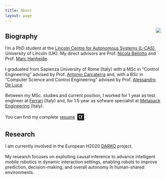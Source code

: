 ```yaml
---
title: About
layout: page
---
```

<img class="about-img" src="{% if site.external-image %}{{ site.picture }}{% else %}{{ site.url }}/{{ site.picture }}{% endif %}" align="right">
<h2>Biography</h2>
<p>
I’m a PhD student at the <a class="ext_link" href="https://lcas.lincoln.ac.uk/wp/">Lincoln Centre for Autonomous Systems (L-CAS)</a>, University of Lincoln (UK). My direct advisors are Prof. <a class="ext_link" href="https://iaslab.dei.unipd.it/people/nbellotto/about/">Nicola Bellotto</a> and Prof. <a class="ext_link" href="https://www.hanheide.net/">Marc Hanheide</a>.
<br><br>
I graduated from Sapienza University of Rome (Italy) with a MSc in “Control Engineering” advised by Prof. <a class="ext_link" href="https://phd.uniroma1.it/web/ANTONIO-CARCATERRA_nC1827_EN.aspx">Antonio Carcaterra</a> and, with a BSc in “Computer Science and Control Engineering” advised by Prof. <a class="ext_link" href="http://www.diag.uniroma1.it/deluca/">Alessandro De Luca</a>. 
<br><br>
Between my MSc. studies and current position, I worked for 1 year as test engineer at <a class="ext_link" href="https://www.ferrari.com/">Ferrari</a> (Italy) and, for 1.5 year as sofware specialist at <a class="ext_link" href="https://www.metapack.it/">Metapack Engineering</a> (Italy).
<br>
<div style="display: flex; align-items: center;">
    You can find my complete 
    <a class="ext_link" href="https://lcastri.github.io/cv.pdf" style="margin-left: 5px">resume</a>
    <img src="/assets/images/cv-icon.png" alt="CV Icon" style="width:27px; height:27px; margin-left: 5px;">.
</div>
</p>

<h2>Research</h2>
<p>
I am currently involved in the European H2020 <a class="ext_link" href="https://darko-project.eu/">DARKO</a> project. 
<br><br>
My research focuses on exploiting causal inference to advance intelligent mobile robotics in dynamic interaction settings, enabling robots to improve prediction, decision-making, and overall autonomy in human-shared environments.
</p>